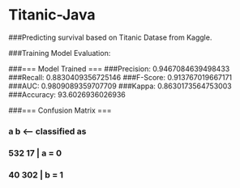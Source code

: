 # Titanic-Java
###Predicting survival based on Titanic Datase from Kaggle.

###Training Model Evaluation:

###=== Model Trained ===
###Precision: 0.9467084639498433
###Recall: 0.8830409356725146
###F-Score: 0.913767019667171
###AUC: 0.9809089359707709
###Kappa: 0.8630173564753003
###Accuracy: 93.6026936026936

###=== Confusion Matrix ===

###   a   b   <-- classified as
### 532  17 |   a = 0
###  40 302 |   b = 1


